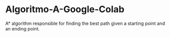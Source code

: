 # Algoritmo-A-Google-Colab
A* algorithm responsible for finding the best path given a starting point and an ending point.
